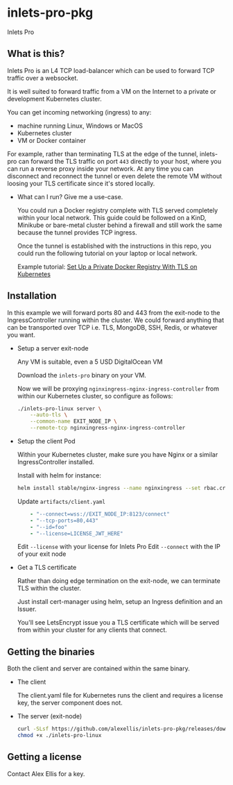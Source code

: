 # inlets-pro-pkg

Inlets Pro

## What is this?

Inlets Pro is an L4 TCP load-balancer which can be used to forward TCP traffic over a websocket.

It is well suited to forward traffic from a VM on the Internet to a private or development Kubernetes cluster.

You can get incoming networking (ingress) to any:

* machine running Linux, Windows or MacOS
* Kubernetes cluster
* VM or Docker container

For example, rather than terminating TLS at the edge of the tunnel, inlets-pro can forward the TLS traffic on port `443` directly to your host, where you can run a reverse proxy inside your network. At any time you can disconnect and reconnect the tunnel or even delete the remote VM without loosing your TLS certificate since it's stored locally.

* What can I run? Give me a use-case.

    You could run a Docker registry complete with TLS served completely within your local network. This guide could be followed on a KinD, Minikube or bare-metal cluster behind a firewall and still work the same because the tunnel provides TCP ingress.
    
    Once the tunnel is established with the instructions in this repo, you could run the following tutorial on your laptop or local network.

    Example tutorial: [Set Up a Private Docker Registry With TLS on Kubernetes](https://www.civo.com/learn/set-up-a-private-docker-registry-with-tls-on-kubernetes)

## Installation

In this example we will forward ports 80 and 443 from the exit-node to the IngressController running within the cluster. We could forward anything that can be transported over TCP i.e. TLS, MongoDB, SSH, Redis, or whatever you want.

* Setup a server exit-node

    Any VM is suitable, even a 5 USD DigitalOcean VM

    Download the `inlets-pro` binary on your VM.

    Now we will be proxying `nginxingress-nginx-ingress-controller` from within our Kubernetes cluster, so configure as follows:

    ```sh
    ./inlets-pro-linux server \
        --auto-tls \
        --common-name EXIT_NODE_IP \
        --remote-tcp nginxingress-nginx-ingress-controller
    ```

* Setup the client Pod

    Within your Kubernetes cluster, make sure you have Nginx or a similar IngressController installed.

    Install with helm for instance:

    ```sh
    helm install stable/nginx-ingress --name nginxingress --set rbac.create=true,controller.hostNetwork=false controller.daemonset.useHostPort=false,dnsPolicy=ClusterFirstWithHostNet,controller.kind=DaemonSet
    ```

    Update `artifacts/client.yaml`

    ```yaml
        - "--connect=wss://EXIT_NODE_IP:8123/connect"
        - "--tcp-ports=80,443"
        - "--id=foo"
        - "--license=LICENSE_JWT_HERE"
    ```

    Edit `--license` with your license for Inlets Pro
    Edit `--connect` with the IP of your exit node

* Get a TLS certificate

    Rather than doing edge termination on the exit-node, we can terminate TLS within the cluster.

    Just install cert-manager using helm, setup an Ingress definition and an Issuer.

    You'll see LetsEncrypt issue you a TLS certificate which will be served from within your cluster for any clients that connect.

## Getting the binaries

Both the client and server are contained within the same binary.

* The client
    
    The client.yaml file for Kubernetes runs the client and requires a license key, the server component does not.

* The server (exit-node)

    ```sh
    curl -SLsf https://github.com/alexellis/inlets-pro-pkg/releases/download/0.1.0/inlets-pro-linux > inlets-pro-linux
    chmod +x ./inlets-pro-linux
    ```

## Getting a license

Contact Alex Ellis for a key.
